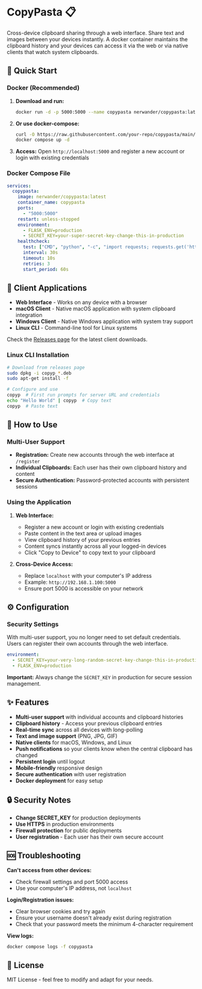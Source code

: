 # CopyPasta 📋

Cross-device clipboard sharing through a web interface. Share text and images between your devices instantly.  A docker container maintains the clipboard history and your devices can access it via the web or via native clients that watch system clipboards.

## 🚀 Quick Start

### Docker (Recommended)

1. **Download and run:**
   ```bash
   docker run -d -p 5000:5000 --name copypasta nerwander/copypasta:latest
   ```

2. **Or use docker-compose:**
   ```bash
   curl -O https://raw.githubusercontent.com/your-repo/copypasta/main/docker-compose.yml
   docker compose up -d
   ```

3. **Access:** Open `http://localhost:5000` and register a new account or login with existing credentials

### Docker Compose File

```yaml
services:
  copypasta:
    image: nerwander/copypasta:latest
    container_name: copypasta
    ports:
      - "5000:5000"
    restart: unless-stopped
    environment:
      - FLASK_ENV=production
      - SECRET_KEY=your-super-secret-key-change-this-in-production
    healthcheck:
      test: ["CMD", "python", "-c", "import requests; requests.get('http://localhost:5000/health', timeout=5)"]
      interval: 30s
      timeout: 10s
      retries: 3
      start_period: 60s
```

## 📱 Client Applications

- **Web Interface** - Works on any device with a browser
- **macOS Client** - Native macOS application with system clipboard integration
- **Windows Client** - Native Windows application with system tray support
- **Linux CLI** - Command-line tool for Linux systems

Check the [Releases page](https://github.com/your-repo/copypasta/releases) for the latest client downloads.

### Linux CLI Installation

```bash
# Download from releases page
sudo dpkg -i copyp_*.deb
sudo apt-get install -f

# Configure and use
copyp  # First run prompts for server URL and credentials
echo "Hello World" | copyp  # Copy text
copyp  # Paste text
```

## 📱 How to Use

### Multi-User Support
- **Registration:** Create new accounts through the web interface at `/register`
- **Individual Clipboards:** Each user has their own clipboard history and content
- **Secure Authentication:** Password-protected accounts with persistent sessions

### Using the Application

1. **Web Interface:**
   - Register a new account or login with existing credentials
   - Paste content in the text area or upload images
   - View clipboard history of your previous entries
   - Content syncs instantly across all your logged-in devices
   - Click "Copy to Device" to copy text to your clipboard

2. **Cross-Device Access:**
   - Replace `localhost` with your computer's IP address
   - Example: `http://192.168.1.100:5000`
   - Ensure port 5000 is accessible on your network

## ⚙️ Configuration

### Security Settings
With multi-user support, you no longer need to set default credentials. Users can register their own accounts through the web interface.

```yaml
environment:
  - SECRET_KEY=your-very-long-random-secret-key-change-this-in-production
  - FLASK_ENV=production
```

**Important:** Always change the `SECRET_KEY` in production for secure session management.

## ✨ Features

- **Multi-user support** with individual accounts and clipboard histories
- **Clipboard history** - Access your previous clipboard entries
- **Real-time sync** across all devices with long-polling
- **Text and image support** (PNG, JPG, GIF)
- **Native clients** for macOS, Windows, and Linux
- **Push notifications** so your clients know when the central clipboard has changed
- **Persistent login** until logout
- **Mobile-friendly** responsive design
- **Secure authentication** with user registration
- **Docker deployment** for easy setup

## 🔒 Security Notes

- **Change SECRET_KEY** for production deployments
- **Use HTTPS** in production environments  
- **Firewall protection** for public deployments
- **User registration** - Each user has their own secure account

## 🆘 Troubleshooting

**Can't access from other devices:**
- Check firewall settings and port 5000 access
- Use your computer's IP address, not `localhost`

**Login/Registration issues:**
- Clear browser cookies and try again
- Ensure your username doesn't already exist during registration
- Check that your password meets the minimum 4-character requirement

**View logs:**
```bash
docker compose logs -f copypasta
```

## 📝 License

MIT License - feel free to modify and adapt for your needs.
